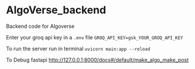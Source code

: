# AlgoVerse_backend
Backend code for Algoverse

Enter your groq api key in a `.env` file `GROQ_API_KEY=gsk_YOUR_GROQ_API_KEY`

To run the server run in terminal
`uvicorn main:app --reload`

To Debug fastapi
http://127.0.0.1:8000/docs#/default/make_algo_make_post


